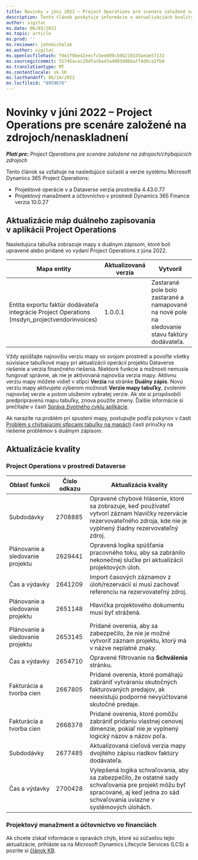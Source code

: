 ```yaml
---
title: Novinky v júni 2022 – Project Operations pre scenáre založené na zdrojoch/nenaskladnení
description: Tento článok poskytuje informácie o aktualizáciách kvality, ktoré sú k dispozícii vo vydaní spoločnosti Microsoft z júna 2022 Dynamics 365 Project Operations pre scenáre založené na zdrojoch/nezásobách.
author: sigitac
ms.date: 06/03/2022
ms.topic: article
ms.prod: ''
ms.reviewer: johnmichalak
ms.author: sigitac
ms.openlocfilehash: fde1f0be42eecfc5ee809cb9b2191d3aeae57131
ms.sourcegitcommit: 51745acac29dfacba43a4003d86baff4d6ca2fb8
ms.translationtype: MT
ms.contentlocale: sk-SK
ms.lasthandoff: 06/14/2022
ms.locfileid: "8959676"
---
```

# <a name="whats-new-june-2022---project-operations-for-resourcenon-stocked-based-scenarios"></a>Novinky v júni 2022 – Project Operations pre scenáre založené na zdrojoch/nenaskladnení

_**Platí pre:** Project Operations pre scenáre založené na zdrojoch/chýbajúcich zdrojoch_

Tento článok sa vzťahuje na nasledujúce súčasti a verzie systému Microsoft Dynamics 365 Project Operations:

- Projektové operácie v a Dataverse verzia prostredia 4.43.0.77
- Projektový manažment a účtovníctvo v prostredí Dynamics 365 Finance verzia 10.0.27

## <a name="project-operations-dual-write-maps-updates"></a>Aktualizácie máp duálneho zapisovania v aplikácii Project Operations

Nasledujúca tabuľka zobrazuje mapy s duálnym zápisom, ktoré boli upravené alebo pridané vo vydaní Project Operations z júna 2022.

| Mapa entity | Aktualizovaná verzia | Vytvoril |
| --- | --- | --- |
| Entita exportu faktúr dodávateľa integrácie Project Operations (msdyn_projectvendorinvoices) | 1.0.0.1 | Zastarané pole bolo zastarané a namapované na nové pole na sledovanie stavu faktúry dodávateľa. |

Vždy spúšťajte najnovšiu verziu mapy vo svojom prostredí a povoľte všetky súvisiace tabuľkové mapy pri aktualizácii operácií projektu Dataverse riešenie a verzia finančného riešenia. Niektoré funkcie a možnosti nemusia fungovať správne, ak nie je aktivovaná najnovšia verzia mapy. Aktívnu verziu mapy môžete vidieť v stĺpci **Verzia** na stránke **Duálny zápis**. Novú verziu mapy aktivujete výberom možnosti **Verzie mapy tabuľky**, zvolením najnovšej verzie a potom uložením vybratej verzie. Ak ste si prispôsobili predpripravenú mapu tabuľky, znova použite zmeny. Ďalšie informácie si prečítajte v časti [Správa životného cyklu aplikácie](/dynamics365/fin-ops-core/dev-itpro/data-entities/dual-write/app-lifecycle-management).

Ak narazíte na problém pri spustení mapy, postupujte podľa pokynov v časti [Problém s chýbajúcimi stĺpcami tabuľky na mapách](/dynamics365/fin-ops-core/dev-itpro/data-entities/dual-write/dual-write-troubleshooting-finops-upgrades#missing-table-columns-issue-on-maps) časti príručky na riešenie problémov s duálnym zápisom.

## <a name="quality-updates"></a>Aktualizácie kvality

### <a name="project-operations-on-dataverse"></a>Project Operations v prostredí Dataverse

| Oblasť funkcií | Číslo odkazu | Aktualizácia kvality |
| --- | --- | --- |
| Subdodávky | 2708885 | Opravené chybové hlásenie, ktoré sa zobrazuje, keď používateľ vytvorí záznam hlavičky rezervácie rezervovateľného zdroja, kde nie je vyplnený žiadny rezervovateľný zdroj. |
| Plánovanie a sledovanie projektu | 2629441 | Opravená logika spúšťania pracovného toku, aby sa zabránilo nekonečnej slučke pri aktualizácii projektových úloh. |
| Čas a výdavky | 2641209 | Import časových záznamov z úloh/rezervácií si musí zachovať referenciu na rezervovateľný zdroj. |
| Plánovanie a sledovanie projektu | 2651148 | Hlavička projektového dokumentu musí byť strážená.|
| Plánovanie a sledovanie projektu | 2653145 | Pridané overenia, aby sa zabezpečilo, že nie je možné vytvoriť záznam projektu, ktorý má v názve neplatné znaky. |
| Čas a výdavky | 2654710 | Opravené filtrovanie na **Schválenia** stránku. |
| Fakturácia a tvorba cien | 2667805 | Pridané overenia, ktoré pomáhajú zabrániť vytváraniu skutočných fakturovaných predajov, ak neexistujú podporné nevyúčtované skutočné predaje. |
| Fakturácia a tvorba cien | 2668378 | Pridané overenia, ktoré pomôžu zabrániť pridaniu vlastnej cenovej dimenzie, pokiaľ nie je vyplnený logický názov a názov poľa. |
| Subdodávky | 2677485 | Aktualizovaná cieľová verzia mapy dvojitého zápisu riadkov faktúry dodávateľa. |
| Čas a výdavky | 2700428 | Vylepšená logika schvaľovania, aby sa zabezpečilo, že ostatné sady schvaľovania pre projekt môžu byť spracované, aj keď jedna zo sád schvaľovania uviazne v systémových úlohách. |

### <a name="project-management-and-accounting-in-finance"></a>Projektový manažment a účtovníctvo vo financiách

Ak chcete získať informácie o opravách chýb, ktoré sú súčasťou tejto aktualizácie, prihláste sa na Microsoft Dynamics Lifecycle Services (LCS) a pozrite si [článok KB](https://fix.lcs.dynamics.com/Issue/Details?bugId=673271).
